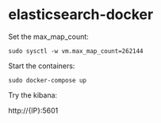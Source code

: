 # elasticsearch-docker

Set the max_map_count:
````
sudo sysctl -w vm.max_map_count=262144
````

Start the containers:
````
sudo docker-compose up
````

Try the kibana:

http://{IP}:5601
